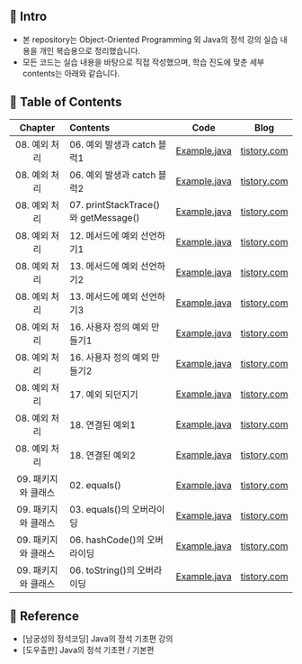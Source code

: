 ####
## 📌 Intro
- 본 repository는 Object-Oriented Programming 외 Java의 정석 강의 실습 내용을 개인 복습용으로 정리했습니다.
- 모든 코드는 실습 내용을 바탕으로 직접 작성했으며, 학습 진도에 맞춘 세부 contents는 아래와 같습니다.
####
## 📌 Table of Contents
|Chapter|Contents|Code|Blog|
|:---:|:---|:---:|:---:|
|08. 예외 처리|06. 예외 발생과 catch 블럭1|[Example.java](./chap_08/_06_Example1.java)|[tistory.com](https://jisulee-shsf[tistory.com/315)|
|08. 예외 처리|06. 예외 발생과 catch 블럭2|[Example.java](./chap_08/_06_Example2.java)|[tistory.com](https://jisulee-shsf[tistory.com/315)|
|08. 예외 처리|07. printStackTrace()와 getMessage()|[Example.java](./chap_08/_07_Example.java)|[tistory.com](https://jisulee-shsf[tistory.com/318)|
|08. 예외 처리|12. 메서드에 예외 선언하기1|[Example.java](./chap_08/_12_Example.java)|[tistory.com](https://jisulee-shsf[tistory.com/320)|
|08. 예외 처리|13. 메서드에 예외 선언하기2|[Example.java](./chap_08/_13_Example1.java)|[tistory.com](https://jisulee-shsf[tistory.com/325)|
|08. 예외 처리|13. 메서드에 예외 선언하기3|[Example.java](./chap_08/_13_Example2.java)|[tistory.com](https://jisulee-shsf[tistory.com/325)|
|08. 예외 처리|16. 사용자 정의 예외 만들기1|[Example.java](./chap_08/_16_Example1.java)|[tistory.com](https://jisulee-shsf[tistory.com/321)|
|08. 예외 처리|16. 사용자 정의 예외 만들기2|[Example.java](./chap_08/_16_Example2.java)|[tistory.com](https://jisulee-shsf[tistory.com/321)|
|08. 예외 처리|17. 예외 되던지기|[Example.java](./chap_08/_17_Example.java)|[tistory.com](https://jisulee-shsf[tistory.com/321)|
|08. 예외 처리|18. 연결된 예외1|[Example.java](./chap_08/_18_Example1.java)|[tistory.com](https://jisulee-shsf[tistory.com/322)|
|08. 예외 처리|18. 연결된 예외2|[Example.java](./chap_08/_18_Example2.java)|[tistory.com](https://jisulee-shsf[tistory.com/322)|
|09. 패키지와 클래스|02. equals()|[Example.java](./chap_09/_02_Example.java)|[tistory.com](https://jisulee-shsf[tistory.com/327)|
|09. 패키지와 클래스|03. equals()의 오버라이딩|[Example.java](./chap_09/_03_Example.java)|[tistory.com](https://jisulee-shsf[tistory.com/327)|
|09. 패키지와 클래스|06. hashCode()의 오버라이딩|[Example.java](./chap_09/_06_Example1.java)|[tistory.com](https://jisulee-shsf[tistory.com/328)|
|09. 패키지와 클래스|06. toString()의 오버라이딩|[Example.java](./chap_09/_06_Example2.java)|[tistory.com](https://jisulee-shsf[tistory.com/328)|
####
## 📌 Reference
- [남궁성의 정석코딩] Java의 정석 기초편 강의
- [도우출판] Java의 정석 기초편 / 기본편
####
